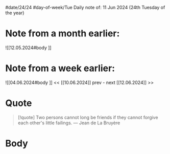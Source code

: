 
#date/24/24
#day-of-week/Tue
Daily note of: 11 Jun 2024 (24th Tuesday of the year)

# Note from a month earlier:
![[12.05.2024#body ]]

# Note from a week earlier:
![[04.06.2024#body ]]
 << [[10.06.2024]] prev - next [[12.06.2024]] >>
# Quote

> [!quote] Two persons cannot long be friends if they cannot forgive each other's little failings.
> — Jean de La Bruyère
# Body

